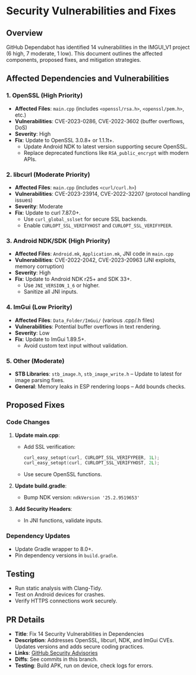# Security Vulnerabilities and Fixes

## Overview
GitHub Dependabot has identified 14 vulnerabilities in the IMGUI_V1 project (6 high, 7 moderate, 1 low). This document outlines the affected components, proposed fixes, and mitigation strategies.

## Affected Dependencies and Vulnerabilities

### 1. OpenSSL (High Priority)
- **Affected Files**: `main.cpp` (includes `<openssl/rsa.h>`, `<openssl/pem.h>`, etc.)
- **Vulnerabilities**: CVE-2023-0286, CVE-2022-3602 (buffer overflows, DoS)
- **Severity**: High
- **Fix**: Update to OpenSSL 3.0.8+ or 1.1.1t+.
  - Update Android NDK to latest version supporting secure OpenSSL.
  - Replace deprecated functions like `RSA_public_encrypt` with modern APIs.

### 2. libcurl (Moderate Priority)
- **Affected Files**: `main.cpp` (includes `<curl/curl.h>`)
- **Vulnerabilities**: CVE-2023-23914, CVE-2022-32207 (protocol handling issues)
- **Severity**: Moderate
- **Fix**: Update to curl 7.87.0+.
  - Use `curl_global_sslset` for secure SSL backends.
  - Enable `CURLOPT_SSL_VERIFYHOST` and `CURLOPT_SSL_VERIFYPEER`.

### 3. Android NDK/SDK (High Priority)
- **Affected Files**: `Android.mk`, `Application.mk`, JNI code in `main.cpp`
- **Vulnerabilities**: CVE-2022-2042, CVE-2023-20963 (JNI exploits, memory corruption)
- **Severity**: High
- **Fix**: Update to Android NDK r25+ and SDK 33+.
  - Use `JNI_VERSION_1_6` or higher.
  - Sanitize all JNI inputs.

### 4. ImGui (Low Priority)
- **Affected Files**: `Data_Folder/ImGui/` (various .cpp/.h files)
- **Vulnerabilities**: Potential buffer overflows in text rendering.
- **Severity**: Low
- **Fix**: Update to ImGui 1.89.5+.
  - Avoid custom text input without validation.

### 5. Other (Moderate)
- **STB Libraries**: `stb_image.h`, `stb_image_write.h` – Update to latest for image parsing fixes.
- **General**: Memory leaks in ESP rendering loops – Add bounds checks.

## Proposed Fixes

### Code Changes
1. **Update main.cpp**:
   - Add SSL verification:
     ```cpp
     curl_easy_setopt(curl, CURLOPT_SSL_VERIFYPEER, 1L);
     curl_easy_setopt(curl, CURLOPT_SSL_VERIFYHOST, 2L);
     ```
   - Use secure OpenSSL functions.

2. **Update build.gradle**:
   - Bump NDK version: `ndkVersion '25.2.9519653'`

3. **Add Security Headers**:
   - In JNI functions, validate inputs.

### Dependency Updates
- Update Gradle wrapper to 8.0+.
- Pin dependency versions in `build.gradle`.

## Testing
- Run static analysis with Clang-Tidy.
- Test on Android devices for crashes.
- Verify HTTPS connections work securely.

## PR Details
- **Title**: Fix 14 Security Vulnerabilities in Dependencies
- **Description**: Addresses OpenSSL, libcurl, NDK, and ImGui CVEs. Updates versions and adds secure coding practices.
- **Links**: [GitHub Security Advisories](https://github.com/BearOwner/IMGUI_V1/security/dependabot)
- **Diffs**: See commits in this branch.
- **Testing**: Build APK, run on device, check logs for errors.